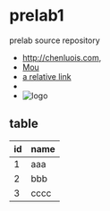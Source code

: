 # prelab1
prelab source repository


* <http://chenluois.com>,  
* [Mou](https://twitter.com/mou)  
* [a relative link](other_file.md)  
* [^1]: And that's the footnote.  
* ![logo](http://finfra.com/f/f.png)  

## table  
|id|name |  
|--|-----|  
|1 |aaa |  
|2 |bbb |  
|3 |cccc |  
